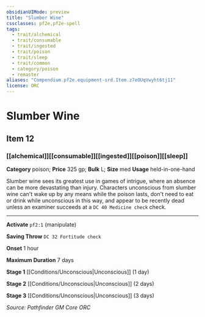 ```yaml
---
obsidianUIMode: preview
title: "Slumber Wine"
cssclasses: pf2e,pf2e-spell
tags:
  - trait/alchemical
  - trait/consumable
  - trait/ingested
  - trait/poison
  - trait/sleep
  - trait/common
  - category/poison
  - remaster
aliases: "Compendium.pf2e.equipment-srd.Item.z7eOUqVwyht6tj11"
license: ORC
---
```

# Slumber Wine
## Item 12
### [[alchemical]][[consumable]][[ingested]][[poison]][[sleep]]

**Category** poison; 
**Price** 325 gp; 
**Bulk** L; **Size** med
**Usage** held-in-one-hand

Slumber wine sees its greatest use in games of intrigue, where an absence can be more devastating than injury. Characters unconscious from slumber wine can't wake up by any means while the poison lasts, don't need to eat or drink while unconscious in this way, and appear to be recently dead unless an examiner succeeds at a `DC 40 Medicine check` check.

* * *

**Activate** `pf2:1` (manipulate)

**Saving Throw** `DC 32 Fortitude check`

**Onset** 1 hour

**Maximum Duration** 7 days

**Stage 1** [[Conditions/Unconscious|Unconscious]] (1 day)

**Stage 2** [[Conditions/Unconscious|Unconscious]] (2 days)

**Stage 3** [[Conditions/Unconscious|Unconscious]] (3 days)

*Source: Pathfinder GM Core*
*ORC*